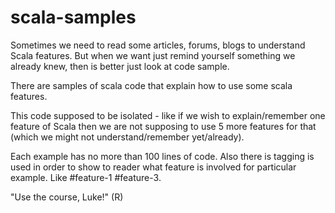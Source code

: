 scala-samples
=============

Sometimes we need to read some articles, forums, blogs to understand Scala features.
But when we want just remind yourself something we already knew, then is better just look at code sample.

There are samples of scala code that explain how to use some scala features.

This code supposed to be isolated - like if we wish to explain/remember one feature of Scala then we are not
supposing to use 5 more features for that (which we might not understand/remember yet/already).

Each example has no more than 100 lines of code. Also there is tagging is used in order to show to reader what feature is involved
for particular example. Like #feature-1 #feature-3.

"Use the course, Luke!" (R)
